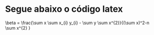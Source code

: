 <h1>Segue abaixo o código latex</h1>
\beta = \frac{\sum x \sum x_{i} y_{i} - \sum y \sum x^{2}}{(\sum x)^2-n \sum x^{2} }

